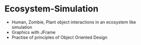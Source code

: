 # Ecosystem-Simulation

- Human, Zombie, Plant object interactions in an ecosystem like simulation
- Graphics with JFrame
- Practise of principles of Object Oriented Design
